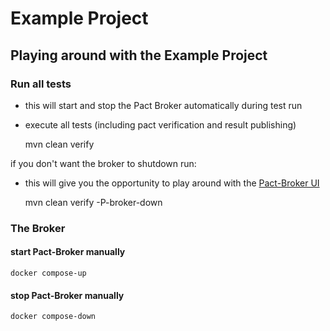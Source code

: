 Example Project
===============

Playing around with the Example Project
---------------------------------------

### Run all tests

* this will start and stop the Pact Broker automatically during test run
* execute all tests (including pact verification and result publishing)

	mvn clean verify
	
if you don't want the broker to shutdown run:
* this will give you the opportunity to play around with the [Pact-Broker UI](http://localhost)


	mvn clean verify -P-broker-down

### The Broker

#### start Pact-Broker manually

	docker compose-up
	
#### stop Pact-Broker manually

	docker compose-down